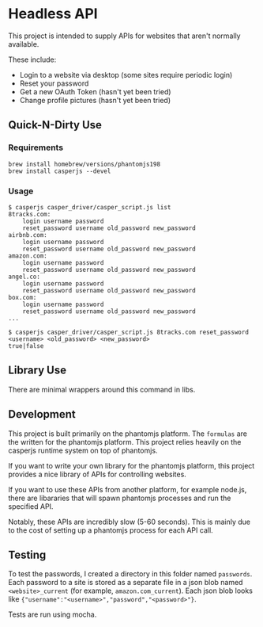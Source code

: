 Headless API
===============================================================================
This project is intended to supply APIs for websites that aren't normally
available.

These include:
- Login to a website via desktop (some sites require periodic login)
- Reset your password
- Get a new OAuth Token (hasn't yet been tried)
- Change profile pictures (hasn't yet been tried)


Quick-N-Dirty Use
--------------------------------------------------------------------------------
### Requirements

```
brew install homebrew/versions/phantomjs198
brew install casperjs --devel
```

### Usage
```
$ casperjs casper_driver/casper_script.js list
8tracks.com:
	login username password
	reset_password username old_password new_password
airbnb.com:
	login username password
	reset_password username old_password new_password
amazon.com:
	login username password
	reset_password username old_password new_password
angel.co:
	login username password
	reset_password username old_password new_password
box.com:
	login username password
	reset_password username old_password new_password
...

$ casperjs casper_driver/casper_script.js 8tracks.com reset_password <username> <old_password> <new_password>
true|false
```


Library Use
--------------------------------------------------------------------------------
There are minimal wrappers around this command in libs.


Development
--------------------------------------------------------------------------------
This project is built primarily on the phantomjs platform. The `formulas` are
the written for the phantomjs platform. This project relies heavily on the
casperjs runtime system on top of phantomjs.

If you want to write your own library for the phantomjs platform, this
project provides a nice library of APIs for controlling websites.

If you want to use these APIs from another platform, for example node.js, there
are libararies that will spawn phantomjs processes and run the specified API.

Notably, these APIs are incredibly slow (5-60 seconds). This is mainly due to
the cost of setting up a phantomjs process for each API call.


Testing
--------------------------------------------------------------------------------
To test the passwords, I created a directory in this folder named `passwords`.
Each password to a site is stored as a separate file in a json blob named
`<website>_current` (for example, `amazon.com_current`). Each json blob looks
like `{"username":"<username>","password","<password>"}`.

Tests are run using mocha.
